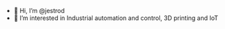 - 👋 Hi, I’m @jestrod
- 👀 I’m interested in Industrial automation and control, 3D printing and IoT 

<!---
jestrod/jestrod is a ✨ special ✨ repository because its `README.md` (this file) appears on your GitHub profile.
You can click the Preview link to take a look at your changes.
--->

